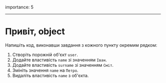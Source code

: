 importance: 5

---

# Привіт, object

Напишіть код, виконавши завдання з кожного пункту окремим рядком:

1. Створіть порожній об'єкт `user`.
2. Додайте властивість `name` зі значенням `Іван`.
3. Додайте властивість `surname` зі значенням `Сміт`.
4. Змініть значення `name` на `Петро`.
5. Видаліть властивість `name` з об'єкта.

